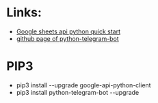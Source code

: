 # Links: #

* [Google sheets api python quick start](https://developers.google.com/sheets/api/quickstart/python)
* [github page of python-telegram-bot](https://github.com/python-telegram-bot/python-telegram-bot)

# PIP3 #

* pip3 install --upgrade google-api-python-client
* pip3 install python-telegram-bot --upgrade